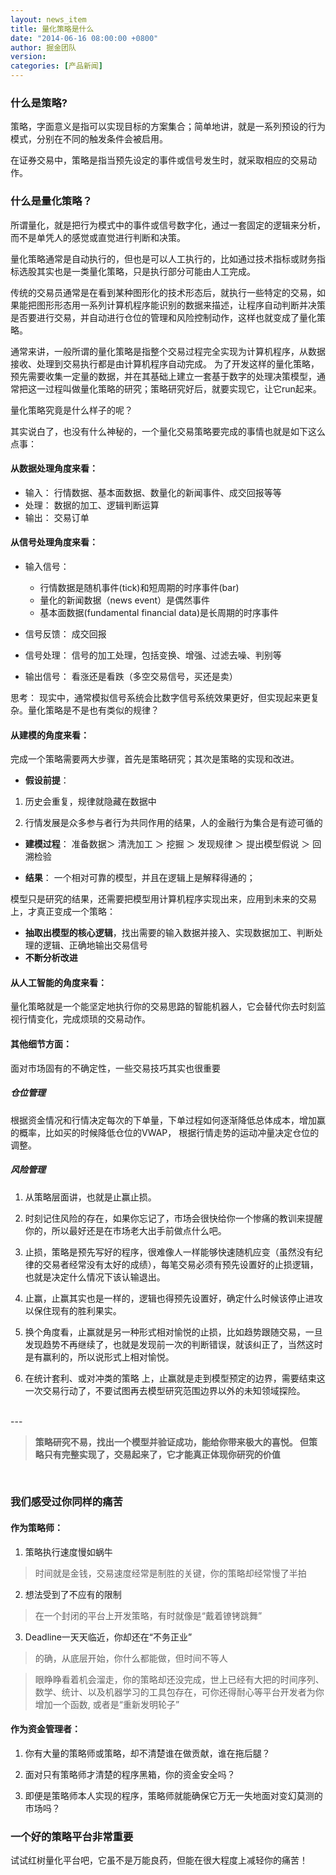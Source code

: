 ```yaml
---
layout: news_item
title: 量化策略是什么 
date: "2014-06-16 08:00:00 +0800"
author: 掘金团队
version: 
categories: [产品新闻]
---
```


### 什么是策略?

策略，字面意义是指可以实现目标的方案集合；简单地讲，就是一系列预设的行为模式，分别在不同的触发条件会被启用。

在证券交易中，策略是指当预先设定的事件或信号发生时，就采取相应的交易动作。

### 什么是量化策略？

所谓量化，就是把行为模式中的事件或信号数字化，通过一套固定的逻辑来分析，而不是单凭人的感觉或直觉进行判断和决策。

量化策略通常是自动执行的，但也是可以人工执行的，比如通过技术指标或财务指标选股其实也是一类量化策略，只是执行部分可能由人工完成。

传统的交易员通常是在看到某种图形化的技术形态后，就执行一些特定的交易，如果能把图形形态用一系列计算机程序能识别的数据来描述，让程序自动判断并决策是否要进行交易，并自动进行仓位的管理和风险控制动作，这样也就变成了量化策略。

通常来讲，一般所谓的量化策略是指整个交易过程完全实现为计算机程序，从数据接收、处理到交易执行都是由计算机程序自动完成。 为了开发这样的量化策略，预先需要收集一定量的数据，并在其基础上建立一套基于数字的处理决策模型，通常把这一过程叫做量化策略的研究；策略研究好后，就要实现它，让它run起来。

量化策略究竟是什么样子的呢？

其实说白了，也没有什么神秘的，一个量化交易策略要完成的事情也就是如下这么点事：

#### 从数据处理角度来看： 

- 输入： 行情数据、基本面数据、数量化的新闻事件、成交回报等等
- 处理： 数据的加工、逻辑判断运算
- 输出： 交易订单


#### 从信号处理角度来看：
 
- 输入信号： 
	* 行情数据是随机事件(tick)和短周期的时序事件(bar)
	* 量化的新闻数据（news event）是偶然事件
	* 基本面数据(fundamental financial data)是长周期的时序事件

- 信号反馈： 成交回报

- 信号处理： 信号的加工处理，包括变换、增强、过滤去噪、判别等

- 输出信号： 看涨还是看跌（多空交易信号，买还是卖）

思考： 现实中，通常模拟信号系统会比数字信号系统效果更好，但实现起来更复杂。量化策略是不是也有类似的规律？

#### 从建模的角度来看：

完成一个策略需要两大步骤，首先是策略研究；其次是策略的实现和改进。

- **假设前提**： 

1. 历史会重复，规律就隐藏在数据中

2. 行情发展是众多参与者行为共同作用的结果，人的金融行为集合是有迹可循的

- **建模过程**：  准备数据＞ 清洗加工 ＞ 挖掘 ＞ 发现规律 ＞ 提出模型假说 ＞ 回溯检验

- **结果**： 一个相对可靠的模型，并且在逻辑上是解释得通的；

模型只是研究的结果，还需要把模型用计算机程序实现出来，应用到未来的交易上，才真正变成一个策略：

    
-  **抽取出模型的核心逻辑**，找出需要的输入数据并接入、实现数据加工、判断处理的逻辑、正确地输出交易信号
-  **不断分析改进**


#### 从人工智能的角度来看：

量化策略就是一个能坚定地执行你的交易思路的智能机器人，它会替代你去时刻监视行情变化，完成烦琐的交易动作。


#### 其他细节方面：

面对市场固有的不确定性，一些交易技巧其实也很重要

##### 仓位管理

根据资金情况和行情决定每次的下单量，下单过程如何逐渐降低总体成本，增加赢的概率，比如买的时候降低仓位的VWAP， 根据行情走势的运动冲量决定仓位的调整。

##### 风险管理

1. 从策略层面讲，也就是止赢止损。

2. 时刻记住风险的存在，如果你忘记了，市场会很快给你一个惨痛的教训来提醒你的，所以最好还是在市场老大出手前做点什么吧。

3. 止损，策略是预先写好的程序，很难像人一样能够快速随机应变（虽然没有纪律的交易者经常没有太好的成绩），每笔交易必须有预先设置好的止损逻辑，也就是决定什么情况下该认输退出。

4. 止赢，止赢其实也是一样的，逻辑也得预先设置好，确定什么时候该停止进攻以保住现有的胜利果实。

5. 换个角度看，止赢就是另一种形式相对愉悦的止损，比如趋势跟随交易，一旦发现趋势不再继续了，也就是发现前一次的判断错误，就该纠正了，当然这时是有赢利的，所以说形式上相对愉悦。

6. 在统计套利、或对冲类的策略
上，止赢就是走到模型预定的边界，需要结束这一次交易行动了，不要试图再去模型研究范围边界以外的未知领域探险。

<br>
---


> **策略研究不易，找出一个模型并验证成功，能给你带来极大的喜悦。
但策略只有完整实现了，交易起来了，它才能真正体现你研究的价值**


<br>

### 我们感受过你同样的痛苦

#### 作为策略师：

1. 策略执行速度慢如蜗牛

  >时间就是金钱，交易速度经常是制胜的关键，你的策略却经常慢了半拍

2. 想法受到了不应有的限制
   
  >在一个封闭的平台上开发策略，有时就像是“戴着镣铐跳舞”

3. Deadline一天天临近，你却还在“不务正业”
  
  >的确，从底层开始，你什么都能做，但时间不等人

  >眼睁睁看着机会溜走，你的策略却还没完成，世上已经有大把的时间序列、数学、统计、以及机器学习的工具包存在，可你还得耐心等平台开发者为你增加一个函数, 或者是“重新发明轮子”


#### 作为资金管理者：

1. 你有大量的策略师或策略，却不清楚谁在做贡献，谁在拖后腿？
	
2. 面对只有策略师才清楚的程序黑箱，你的资金安全吗？
	
3. 即便是策略师本人实现的程序，策略师就能确保它万无一失地面对变幻莫测的市场吗？

### 一个好的策略平台非常重要
试试红树量化平台吧，它虽不是万能良药，但能在很大程度上减轻你的痛苦！
